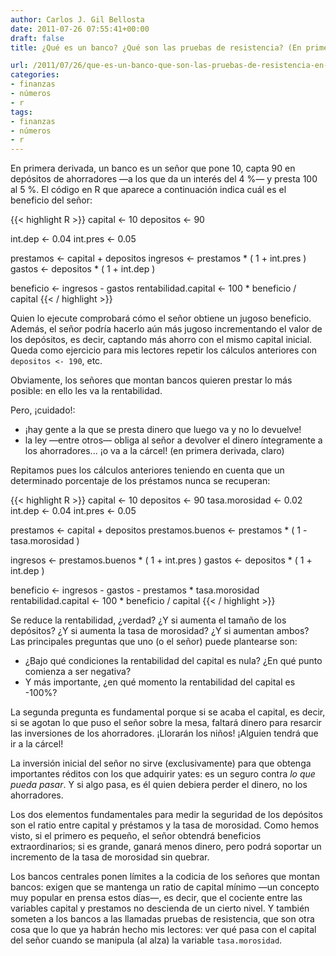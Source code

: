 ```yaml
---
author: Carlos J. Gil Bellosta
date: 2011-07-26 07:55:41+00:00
draft: false
title: ¿Qué es un banco? ¿Qué son las pruebas de resistencia? (En primera derivada)

url: /2011/07/26/que-es-un-banco-que-son-las-pruebas-de-resistencia-en-primera-derivada/
categories:
- finanzas
- números
- r
tags:
- finanzas
- números
- r
---
```


En primera derivada, un banco es un señor que pone 10, capta 90 en depósitos de ahorradores —a los que da un interés del 4 %— y presta 100 al 5 %. El código en R que aparece a continuación indica cuál es el beneficio del señor:







{{< highlight R >}}
capital <- 10
depositos <- 90

int.dep   <- 0.04
int.pres  <- 0.05

prestamos <- capital + depositos
ingresos <- prestamos * ( 1 + int.pres )
gastos   <- depositos * ( 1 + int.dep  )

beneficio <- ingresos - gastos
rentabilidad.capital <- 100 * beneficio / capital
{{< / highlight >}}







Quien lo ejecute comprobará cómo el señor obtiene un jugoso beneficio. Además, el señor podría hacerlo aún más jugoso incrementando el valor de los depósitos, es decir, captando más ahorro con el mismo capital inicial. Queda como ejercicio para mis lectores repetir los cálculos anteriores con `depositos <- 190`, etc.

Obviamente, los señores que montan bancos quieren prestar lo más posible: en ello les va la rentabilidad.

Pero, ¡cuidado!:



* ¡hay gente a la que se presta dinero que luego va y no lo devuelve!
* la ley —entre otros— obliga al señor a devolver el dinero íntegramente a los ahorradores... ¡o va a la cárcel! (en primera derivada, claro)

Repitamos pues los cálculos anteriores teniendo en cuenta que un determinado porcentaje de los préstamos nunca se recuperan:







{{< highlight R >}}
capital <- 10
depositos <- 90
tasa.morosidad <- 0.02
int.dep   <- 0.04
int.pres  <- 0.05

prestamos <- capital + depositos
prestamos.buenos <- prestamos * ( 1 - tasa.morosidad )

ingresos <- prestamos.buenos * ( 1 + int.pres )
gastos   <- depositos * ( 1 + int.dep  )

beneficio <- ingresos - gastos - prestamos * tasa.morosidad
rentabilidad.capital <- 100 * beneficio / capital
{{< / highlight >}}







Se reduce la rentabilidad, ¿verdad? ¿Y si aumenta el tamaño de los depósitos? ¿Y si aumenta la tasa de morosidad? ¿Y si aumentan ambos? Las principales preguntas que uno (o el señor) puede plantearse son:



* ¿Bajo qué condiciones la rentabilidad del capital es nula? ¿En qué punto comienza a ser negativa?
* Y más importante, ¿en qué momento la rentabilidad del capital es -100%?

La segunda pregunta es fundamental porque si se acaba el capital, es decir, si se agotan lo que puso el señor sobre la mesa, faltará dinero para resarcir las inversiones de los ahorradores. ¡Llorarán los niños! ¡Alguien tendrá que ir a la cárcel!

La inversión inicial del señor no sirve (exclusivamente) para que obtenga importantes réditos con los que adquirir yates: es un seguro contra _lo que pueda pasar_. Y si algo pasa, es él quien debiera perder el dinero, no los ahorradores.

Los dos elementos fundamentales para medir la seguridad de los depósitos son el ratio entre capital y préstamos y la tasa de morosidad. Como hemos visto, si el primero es pequeño, el señor obtendrá beneficios extraordinarios; si es grande, ganará menos dinero, pero podrá soportar un incremento de la tasa de morosidad sin quebrar.

Los bancos centrales ponen límites a la codicia de los señores que montan bancos: exigen que se mantenga un ratio de capital mínimo —un concepto muy popular en prensa estos días—, es decir, que el cociente entre las variables capital y prestamos no descienda de un cierto nivel. Y también someten a los bancos a las llamadas pruebas de resistencia, que son otra cosa que lo que ya habrán hecho mis lectores: ver qué pasa con el capital del señor cuando se manipula (al alza) la variable `tasa.morosidad`.
